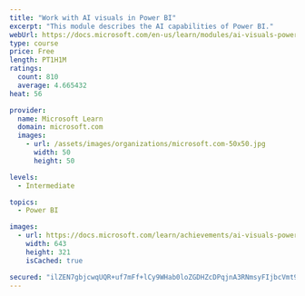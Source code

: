 ```yaml
---
title: "Work with AI visuals in Power BI"
excerpt: "This module describes the AI capabilities of Power BI."
webUrl: https://docs.microsoft.com/en-us/learn/modules/ai-visuals-power-bi/
type: course
price: Free
length: PT1H1M
ratings:
  count: 810
  average: 4.665432
heat: 56

provider:
  name: Microsoft Learn
  domain: microsoft.com
  images:
    - url: /assets/images/organizations/microsoft.com-50x50.jpg
      width: 50
      height: 50

levels:
  - Intermediate

topics:
  - Power BI

images:
  - url: https://docs.microsoft.com/learn/achievements/ai-visuals-power-bi-social.png
    width: 643
    height: 321
    isCached: true

secured: "ilZEN7gbjcwqUQR+uf7mFf+lCy9WHab0loZGDHZcDPqjnA3RNmsyFIjbcVmt9gYgcy0Dy9GtlCx1yQvSzYm4OpY6E+4V1tzPiANq9QZCKOcmJRGpbFEbLoJWKzDfrCyKfVr5TFat1q21K5XIDvX3w3hrpkrhZLZuUnKbFGcHufh4j5xGqgXdhzgMAikJL4eMqRQIHDHDEmGrLzoeO/rFuTv0abmnkoCJ9AW62b/dWvCw+6u9ufOZlEnwD7uU54T7dGuMeHkK6tdS/c78MJiUSvGOBL9rAjAV0TeQlqs1DMbPATf2PfMBnPdH3F6T9JOqHCYku6V49aRZH0ISVuOUHPnj8xgHrm2/dEfBKsEEvQWZzlaGwi6QyiZe7+Y55bbakhvbTUbirNEgqjb+xb8kAFpopR7L6uoMsXxK0bdc/z0=;71mAAoq5xTszvzpyjPIgDQ=="
---
```


